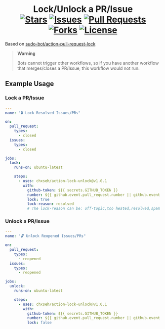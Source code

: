 <div align="center">
<h1>Lock/Unlock a PR/Issue<br>
<a href="https://github.com/chxseh/action-lock-unlock/stargazers"><img alt="Stars" src="https://img.shields.io/github/stars/chxseh/action-lock-unlock"></a>
<a href="https://github.com/chxseh/action-lock-unlock/issues"><img alt="Issues" src="https://img.shields.io/github/issues/chxseh/action-lock-unlock"></a>
<a href="https://github.com/chxseh/action-lock-unlock/pulls"><img alt="Pull Requests" src="https://img.shields.io/github/issues-pr/chxseh/action-lock-unlock"></a>
<a href="https://github.com/chxseh/action-lock-unlock/network"><img alt="Forks" src="https://img.shields.io/github/forks/chxseh/action-lock-unlock"></a>
<a href="https://github.com/chxseh/action-lock-unlock/blob/main/LICENSE.md"><img alt="License" src="https://img.shields.io/github/license/chxseh/action-lock-unlock"></a>
</h1></div>

Based on [sudo-bot/action-pull-request-lock](https://github.com/sudo-bot/action-pull-request-lock)

> **Warning**
>
> Bots cannot trigger other workflows, so if you have another workflow that merges/closes a PR/Issue, this workflow would not run.

## Example Usage

### Lock a PR/Issue
```yml
---
name: "🔒 Lock Resolved Issues/PRs"

on:
  pull_request:
    types:
      - closed
  issues:
    types:
      - closed

jobs:
  lock:
    runs-on: ubuntu-latest

    steps:
      - uses: chxseh/action-lock-unlock@v1.0.1
        with:
          github-token: ${{ secrets.GITHUB_TOKEN }}
          number: ${{ github.event.pull_request.number || github.event.issue.number }}
          lock: true
          lock-reason: resolved
          # The lock-reason can be: off-topic,too heated,resolved,spam
```

### Unlock a PR/Issue
```yml
---
name: "🔓 Unlock Reopened Issues/PRs"

on:
  pull_request:
    types:
      - reopened
  issues:
    types:
      - reopened

jobs:
  unlock:
    runs-on: ubuntu-latest

    steps:
      - uses: chxseh/action-lock-unlock@v1.0.1
        with:
          github-token: ${{ secrets.GITHUB_TOKEN }}
          number: ${{ github.event.pull_request.number || github.event.issue.number }}
          lock: false
```
